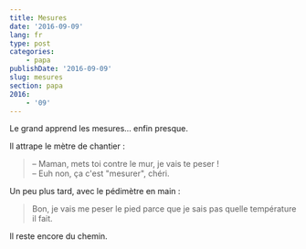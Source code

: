 ```yaml
---
title: Mesures
date: '2016-09-09'
lang: fr
type: post
categories:
    - papa
publishDate: '2016-09-09'
slug: mesures
section: papa
2016:
    - '09'
---
```


Le grand apprend les mesures… enfin presque.

<!--more-->

Il attrape le mètre de chantier : 

> – Maman, mets toi contre le mur, je vais te peser !  
> – Euh non, ça c'est "mesurer", chéri.

Un peu plus tard, avec le pédimètre en main : 

> Bon, je vais me peser le pied parce que je sais pas quelle température il fait.

Il reste encore du chemin.